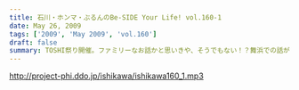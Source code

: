 ```yaml
---
title: 石川・ホンマ・ぶるんのBe-SIDE Your Life! vol.160-1
date: May 26, 2009
tags: ['2009', 'May 2009', 'vol.160']
draft: false
summary: TOSHI祭り開催。ファミリーなお話かと思いきや、そうでもない！？舞浜での話がやたらと続きますがいかに・・・NAMAE
---
```


http://project-phi.ddo.jp/ishikawa/ishikawa160_1.mp3
